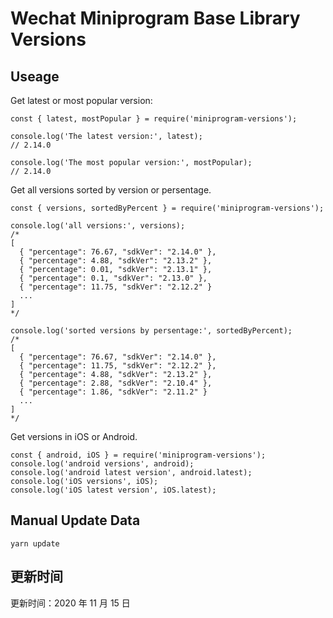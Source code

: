 
# Wechat Miniprogram Base Library Versions

## Useage

Get latest or most popular version:

```;
const { latest, mostPopular } = require('miniprogram-versions');

console.log('The latest version:', latest);
// 2.14.0

console.log('The most popular version:', mostPopular);
// 2.14.0

```

Get all versions sorted by version or persentage.

```
const { versions, sortedByPercent } = require('miniprogram-versions');

console.log('all versions:', versions);
/*
[
  { "percentage": 76.67, "sdkVer": "2.14.0" },
  { "percentage": 4.88, "sdkVer": "2.13.2" },
  { "percentage": 0.01, "sdkVer": "2.13.1" },
  { "percentage": 0.1, "sdkVer": "2.13.0" },
  { "percentage": 11.75, "sdkVer": "2.12.2" }
  ...
]
*/

console.log('sorted versions by persentage:', sortedByPercent);
/*
[
  { "percentage": 76.67, "sdkVer": "2.14.0" },
  { "percentage": 11.75, "sdkVer": "2.12.2" },
  { "percentage": 4.88, "sdkVer": "2.13.2" },
  { "percentage": 2.88, "sdkVer": "2.10.4" },
  { "percentage": 1.86, "sdkVer": "2.11.2" }
  ...
]
*/
```

Get versions in iOS or Android.

```
const { android, iOS } = require('miniprogram-versions');
console.log('android versions', android);
console.log('android latest version', android.latest);
console.log('iOS versions', iOS);
console.log('iOS latest version', iOS.latest);
```

## Manual Update Data

```
yarn update
```

## 更新时间

更新时间：2020 年 11 月 15 日

